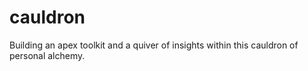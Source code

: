 # cauldron
Building an apex toolkit and a quiver of insights within this cauldron of personal alchemy.
